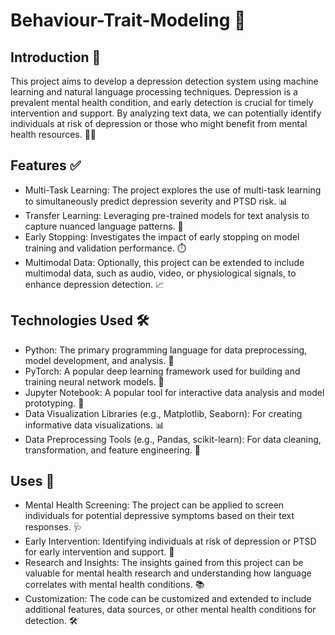 # Behaviour-Trait-Modeling 🧠

## Introduction 🚀
This project aims to develop a depression detection system using machine learning and natural language processing techniques. Depression is a prevalent mental health condition, and early detection is crucial for timely intervention and support. By analyzing text data, we can potentially identify individuals at risk of depression or those who might benefit from mental health resources. 👩‍⚕️

## Features ✅
- Multi-Task Learning: The project explores the use of multi-task learning to simultaneously predict depression severity and PTSD risk. 📊
- Transfer Learning: Leveraging pre-trained models for text analysis to capture nuanced language patterns. 📖
- Early Stopping: Investigates the impact of early stopping on model training and validation performance. ⏱️
- Multimodal Data: Optionally, this project can be extended to include multimodal data, such as audio, video, or physiological signals, to enhance depression detection. 📈

## Technologies Used 🛠️
- Python: The primary programming language for data preprocessing, model development, and analysis. 🐍
- PyTorch: A popular deep learning framework used for building and training neural network models. 🧠
- Jupyter Notebook: A popular tool for interactive data analysis and model prototyping. 📓
- Data Visualization Libraries (e.g., Matplotlib, Seaborn): For creating informative data visualizations. 📊
- Data Preprocessing Tools (e.g., Pandas, scikit-learn): For data cleaning, transformation, and feature engineering. 🧹

## Uses 🌟
- Mental Health Screening: The project can be applied to screen individuals for potential depressive symptoms based on their text responses. 🩺
- Early Intervention: Identifying individuals at risk of depression or PTSD for early intervention and support. 🤝
- Research and Insights: The insights gained from this project can be valuable for mental health research and understanding how language correlates with mental health conditions. 📚
- Customization: The code can be customized and extended to include additional features, data sources, or other mental health conditions for detection. 🛠️
